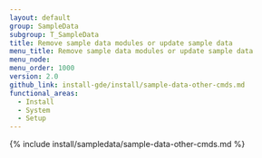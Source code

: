 ```yaml
---
layout: default
group: SampleData
subgroup: T_SampleData
title: Remove sample data modules or update sample data
menu_title: Remove sample data modules or update sample data
menu_node:
menu_order: 1000
version: 2.0
github_link: install-gde/install/sample-data-other-cmds.md
functional_areas:
  - Install
  - System
  - Setup
---
```

 

{% include install/sampledata/sample-data-other-cmds.md %}

